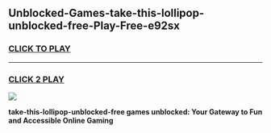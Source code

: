 
## Unblocked-Games-take-this-lollipop-unblocked-free-Play-Free-e92sx
<h3>
<a href="https://premium76.site?title=take-this-lollipop-unblocked-free&ref=20M">CLICK TO PLAY</a></h3>
<hr>

<h3>
<a href="https://premium76.site?title=take-this-lollipop-unblocked-free&ref=20M">CLICK 2 PLAY</a>
  
</h3>

<a href="https://premium76.site?title=take-this-lollipop-unblocked-free&ref=19M"><img src="https://clearcache.store/games.png"></a>


**take-this-lollipop-unblocked-free games unblocked: Your Gateway to Fun and Accessible Online Gaming**
